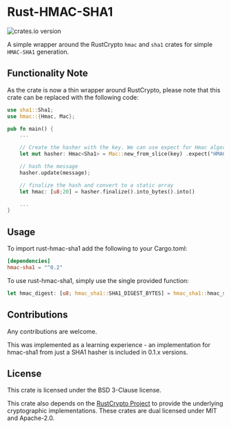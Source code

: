 # Rust-HMAC-SHA1

![crates.io version](https://img.shields.io/crates/v/hmac-sha1.svg)

A simple wrapper around the RustCrypto `hmac` and `sha1` crates for simple `HMAC-SHA1` generation.

## Functionality Note

As the crate is now a thin wrapper around RustCrypto, please note that this crate can be replaced with the following code:

```rust
use sha1::Sha1;
use hmac::{Hmac, Mac};

pub fn main() {
    ...

    // Create the hasher with the key. We can use expect for Hmac algorithms as they allow arbitrary key sizes.
    let mut hasher: Hmac<Sha1> = Mac::new_from_slice(key) .expect("HMAC algoritms can take keys of any size");

    // hash the message
    hasher.update(message);

    // finalize the hash and convert to a static array
    let hmac: [u8;20] = hasher.finalize().into_bytes().into()

    ...
}

```

## Usage

To import rust-hmac-sha1 add the following to your Cargo.toml:
```toml
[dependencies]
hmac-sha1 = "^0.2"
```

To use rust-hmac-sha1, simply use the single provided function:
```rust
let hmac_digest: [u8; hmac_sha1::SHA1_DIGEST_BYTES] = hmac_sha1::hmac_sha1(key, message);
```
## Contributions

Any contributions are welcome.

This was implemented as a learning experience - an implementation for hmac-sha1 from just a SHA1 hasher is included in 0.1.x versions.

## License

This crate is licensed under the BSD 3-Clause license.

This crate also depends on the [RustCrypto Project](https://github.com/RustCrypto) to provide the underlying cryptographic implementations.
These crates are dual licensed under MIT and Apache-2.0.
